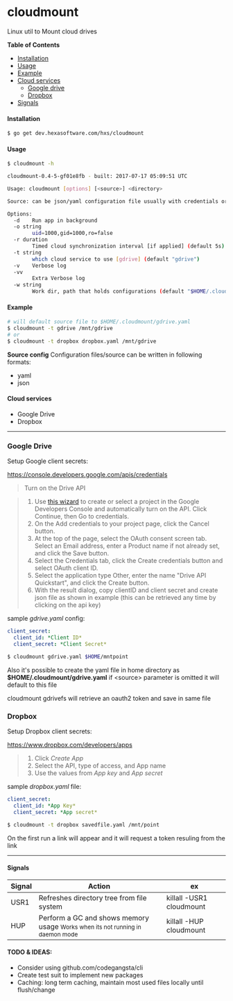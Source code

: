 cloudmount
=====================
Linux util to Mount cloud drives

**Table of Contents**

- [Installation](#installation)
- [Usage](#usage)
- [Example](#example)
- [Cloud services](#cloud-services)
  - [Google drive](#google-drive)
  - [Dropbox](#dropbox)
- [Signals](#signals)

<a name="installation"></a>
#### Installation
```bash
$ go get dev.hexasoftware.com/hxs/cloudmount
```

<a name="usage"></a>
#### Usage
```bash
$ cloudmount -h

cloudmount-0.4-5-gf01e8fb - built: 2017-07-17 05:09:51 UTC

Usage: cloudmount [options] [<source>] <directory>

Source: can be json/yaml configuration file usually with credentials or cloud specific configuration

Options:
  -d	Run app in background
  -o string
    	uid=1000,gid=1000,ro=false
  -r duration
    	Timed cloud synchronization interval [if applied] (default 5s)
  -t string
    	which cloud service to use [gdrive] (default "gdrive")
  -v	Verbose log
  -vv
    	Extra Verbose log
  -w string
    	Work dir, path that holds configurations (default "$HOME/.cloudmount")

```
<a name="example"></a>
#### Example
```bash
# will default source file to $HOME/.cloudmount/gdrive.yaml
$ cloudmount -t gdrive /mnt/gdrive
# or 
$ cloudmount -t dropbox dropbox.yaml /mnt/gdrive
```

**Source config**
Configuration files/source can be written in following formats:   
* yaml
* json

<a name="cloud-services"></a>
#### Cloud services
* Google Drive
* Dropbox

--------------

<a name="google-drive"></a>
### Google Drive

Setup Google client secrets:

https://console.developers.google.com/apis/credentials

>	Turn on the Drive API

>	1. Use [this wizard](https://console.developers.google.com/start/api?id=drive) to create or select a project in the Google Developers Console and automatically turn on the API. Click Continue, then Go to credentials.
>	2. On the Add credentials to your project page, click the Cancel button.
>	3. At the top of the page, select the OAuth consent screen tab. Select an Email address, enter a Product name if not already set, and click the Save button.
>	4. Select the Credentials tab, click the Create credentials button and select OAuth client ID.
>	5. Select the application type Other, enter the name "Drive API Quickstart", and click the Create button.
>	6. With the result dialog, copy clientID and client secret and create json file as shown in example (this can be retrieved any time by clicking on the api key)

sample _gdrive.yaml_ config:    
```yaml
client_secret:
  client_id: *Client ID*
  client_secret: *Client Secret*
```
```bash
$ cloudmount gdrive.yaml $HOME/mntpoint
```

Also it's possible to create the yaml file in home directory as 
__$HOME/.cloudmount/gdrive.yaml__
if &lt;source&gt; parameter is omitted it will default to this file

cloudmount gdrivefs will retrieve an oauth2 token and save in same file


<a name="dropbox"></a>
### Dropbox

Setup Dropbox client secrets:

https://www.dropbox.com/developers/apps

> 1. Click _Create App_ 
> 2. Select the API, type of access, and App name 
> 3. Use the values from _App key_ and _App secret_

sample _dropbox.yaml_ file:
```yaml
client_secret:
  client_id: *App Key*
  client_secret: *App secret*

```

```bash
$ cloudmount -t dropbox savedfile.yaml /mnt/point
```

On the first run a link will appear and it will request a token resuling from the link

--------------------

#### Signals
Signal | Action                                                                                               | ex
-------|------------------------------------------------------------------------------------------------------|-----------------
USR1   | Refreshes directory tree from file system                                                            | killall -USR1 cloudmount
HUP    | Perform a GC and shows memory usage <small>Works when its not running in daemon mode</small>         | killall -HUP cloudmount



#### TODO & IDEAS:
* Consider using github.com/codegangsta/cli
* Create test suit to implement new packages
* Caching: long term caching, maintain most used files locally until flush/change



